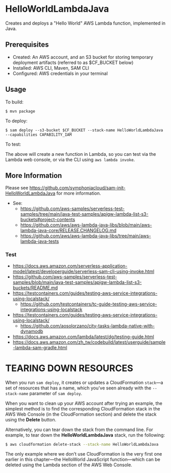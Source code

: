 # HelloWorldLambdaJava

Creates and deploys a "Hello World" AWS Lambda function, implemented in Java.

## Prerequisites

* Created: An AWS account, and an S3 bucket for storing temporary deployment artifacts (referred to as $CF_BUCKET below)
* Installed: AWS CLI, Maven, SAM CLI
* Configured: AWS credentials in your terminal

## Usage

To build:

```
$ mvn package
```

To deploy:

```
$ sam deploy --s3-bucket $CF_BUCKET --stack-name HelloWorldLambdaJava --capabilities CAPABILITY_IAM
```

To test:

The above will create a new function in Lambda, so you can test via the Lambda web console,
or via the CLI using `aws lambda invoke`.

## More Information

Please see https://github.com/symphoniacloud/sam-init-HelloWorldLambdaJava for more information.

* See:
  * https://github.com/aws-samples/serverless-test-samples/tree/main/java-test-samples/apigw-lambda-list-s3-buckets#project-contents
  * https://github.com/aws/aws-lambda-java-libs/blob/main/aws-lambda-java-core/RELEASE.CHANGELOG.md
  * https://github.com/aws/aws-lambda-java-libs/tree/main/aws-lambda-java-tests
### Test 
  * https://docs.aws.amazon.com/serverless-application-model/latest/developerguide/serverless-sam-cli-using-invoke.html
  * https://github.com/aws-samples/serverless-test-samples/blob/main/java-test-samples/apigw-lambda-list-s3-buckets/README.md  
  * https://testcontainers.com/guides/testing-aws-service-integrations-using-localstack/
    * https://github.com/testcontainers/tc-guide-testing-aws-service-integrations-using-localstack
  * https://testcontainers.com/guides/testing-aws-service-integrations-using-localstack/  
    * https://github.com/aosolorzano/city-tasks-lambda-native-with-dynamodb
  * https://docs.aws.amazon.com/lambda/latest/dg/testing-guide.html
  * https://docs.aws.amazon.com/zh_tw/codebuild/latest/userguide/sample-lambda-sam-gradle.html

# TEARING DOWN RESOURCES
When you run `sam deploy`, it creates or updates a CloudFormation `stack`—a set of resources that has a name, which you’ve seen already with the `--stack-name` parameter of `sam deploy`.

When you want to clean up your AWS account after trying an example, the simplest method is to find the corresponding CloudFormation stack in the AWS Web Console (in the CloudFormation section) and delete the stack using the **Delete** button.

Alternatively, you can tear down the stack from the command line. For example, to tear down the **HelloWorldLambdaJava** stack, run the following:
```bash
$ aws cloudformation delete-stack --stack-name HelloWorldLambdaJava
```
The only example where we don’t use CloudFormation is the very first one earlier in this chapter—the HelloWorld JavaScript function—which can be deleted using the Lambda section of the AWS Web Console.